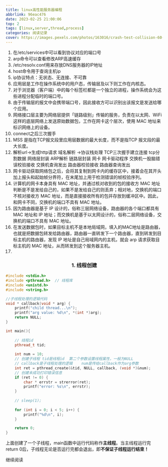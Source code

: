 ```yaml
---
title: linux高性能服务器编程
abbrlink: 96eac476
date: 2023-02-25 21:00:06
top: 2
tags: [linux,server,thread,process]
categories: 阅读记录
cover: https://images.pexels.com/photos/163016/crash-test-collision-60-km-h-distraction-163016.jpeg?auto=compress&cs=tinysrgb&w=1260&h=750&dpr=1
---
```

1. 在/etc/services中可以看到协议对应的端口号
2. arp命令可以查看修改ARP高速缓存
3. /etc/resolv.conf用来存放DNS服务器的IP地址
4. host命令用于查询主机ip
5. ip协议特点：无状态、无连接、不可靠
6. 应用层是工作在操作系统中的用户态，传输层及以下则工作在内核态。
7. 对于浏览器（客户端）中的每个标签栏都是一个独立的进程，操作系统会为这些进程分配临时的端口号。
8. 由于传输层的报文中会携带端口号，因此接收方可以识别出该报文是发送给哪个应用。
9. 网络接口层主要为网络层提供「链路级别」传输的服务，负责在以太网、WiFi 这样的底层网络上发送原始数据包，工作在网卡这个层次，使用 MAC 地址来标识网络上的设备。
10. connect之后三次握手
11. MSS 是指在TCP报文段里应用层数据的最大长度，而不是指TCP 报文段的最大长度。
12. 解析url->生成http请求 域名解析 ->协议栈处理 TCP三次握手建立连接 tcp分割数据 网络层封装 ARP解析 链路层封装 网卡 网卡驱动程序 交换机一股脑错误校验接收 交换机查询发出 路由器校验接收 路由器查询发出
13. 网卡驱动获取网络包之后，会将其复制到网卡内的缓存区中，接着会在其开头加上报头和起始帧分界符，在末尾加上用于检测错误的帧校验序列。
14. 计算机的网卡本身具有 MAC 地址，并通过核对收到的包的接收方 MAC 地址判断是不是发给自己的，如果不是发给自己的则丢弃；相对地，交换机的端口不核对接收方 MAC 地址，而是直接接收所有的包并存放到缓冲区中。因此，和网卡不同，交换机的端口不具有 MAC 地址。
15. 因为路由器是基于 IP 设计的，俗称三层网络设备，路由器的各个端口都具有 MAC 地址和 IP 地址；而交换机是基于以太网设计的，俗称二层网络设备，交换机的端口不具有 MAC 地址。
16. 在发送数据包时，如果目标主机不是本地局域网，填入的MAC地址是路由器，也就是把数据包转发给路由器，路由器一直转发下一个路由器，直到转发到目标主机的路由器，发现 IP 地址是自己局域网内的主机，就会 arp 请求获取目标主机的 MAC 地址，从而转发到这个服务器主机。
17. 
### <center>1. 线程创建<center>
```c++
#include <stdio.h>
#include <pthread.h>  // 线程库
#include <unistd.h>
#include <string.h>

//子线程处理的逻辑代码
void * callback(void * arg) {
	printf("child thread...\n");
	printf("arg value: %d\n", *(int *)arg);
	return NULL;
}

int main(){
	
	// 线程id
	pthread_t tid;
	
	int num = 10;
	// 创建子线程 tid是线程id  第二个参数设置线程属性，一般为NULL 
	// callback是子线程处理的逻辑	num是传给callback作为arg参数
	int ret = pthread_create(&tid, NULL, callback, (void *)&num);
	// 创建未成功打印错误信息
	if (ret != 0) {
		char * errstr = strerror(ret);
		printf("error: %s\n", errstr);
	}
	
	// sleep(1);
	
	for (int i = 0; i < 5; i++) {
		printf("%d\n", i);
	}

    return 0;
}
```
上面创建了一个子线程，main函数中运行代码称作**主线程**。当主线程运行完return 0后，子线程无论是否运行完都会退出，即**不保证子线程运行结束！**

继续阅读
